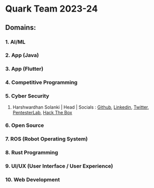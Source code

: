 # Quark Team 2023-24

## Domains:


### 1. AI/ML
### 2. App (Java)
### 3. App (Flutter)
### 4. Competitive Programming
### 5. Cyber Security

1. Harshwardhan Solanki | Head | Socials : [Github](https://github.com/HARSH-232), [Linkedin](https://linkedin.com/in/harshwardhan-solanki), [Twitter](https://twitter.com/HarshSec), [PentesterLab](https://pentesterlab.com/profile/Retaliator), [Hack The Box](https://app.hackthebox.com/profile/1001612)

### 6. Open Source
### 7. ROS (Robot Operating System)
### 8. Rust Programming
### 9. UI/UX (User Interface / User Experience)
### 10. Web Development
